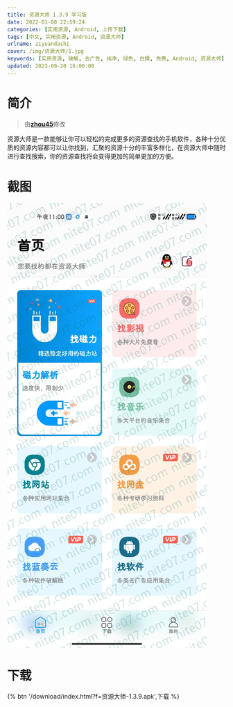 ```yaml
---
title: 资源大师 1.3.9 学习版
date: 2022-01-08 22:59:24
categories: [实用资源, Android, 上传下载]
tags: [中文, 实用资源, Android, 资源大师]
urlname: ziyuandashi
cover: /img/资源大师/1.jpg
keywords: [实用资源, 破解, 去广告, 纯净, 绿色, 白嫖, 免费, Android, 资源大师]
updated: 2023-09-20 16:00:00
---
```


# 简介

> 由[**zhou45**](/laiyuan)修改

资源大师是一款能够让你可以轻松的完成更多的资源查找的手机软件，各种十分优质的资源内容都可以让你找到，汇聚的资源十分的丰富多样化，在资源大师中随时进行查找搜索，你的资源查找将会变得更加的简单更加的方便。

# 截图

![](/img/资源大师/2.jpg)

# 下载

{% btn '/download/index.html?f=资源大师-1.3.9.apk',下载 %}
